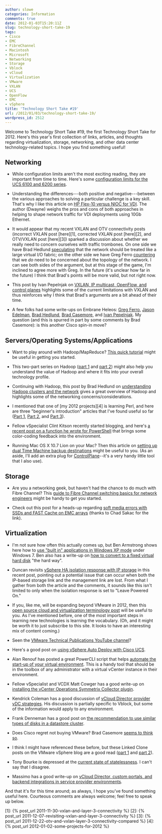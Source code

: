 ```yaml
---
author: slowe
categories: Information
comments: true
date: 2012-01-03T15:20:11Z
slug: technology-short-take-19
tags:
- Cisco
- EMC
- FibreChannel
- Macintosh
- Microsoft
- Networking
- Storage
- Vblock
- vCloud
- Virtualization
- VMware
- VXLAN
- UCS
- OpenFlow
- EMC
- vSphere
title: 'Technology Short Take #19'
url: /2012/01/03/technology-short-take-19/
wordpress_id: 2512
---
```


Welcome to Technology Short Take #19, the first Technology Short Take for 2012. Here's this year's first collection of links, articles, and thoughts regarding virtualization, storage, networking, and other data center technology-related topics. I hope you find something useful!

## Networking

* While configuration limits aren't the most exciting reading, they are important from time to time. Here's some [configuration limits for the UCS 6100 and 6200 series](http://www.cisco.com/en/US/docs/unified_computing/ucs/sw/configuration_limits/2.0/b_UCS_Configuration_Limits_2_0.html).

* Understanding the differences---both positive and negative---between the various approaches to solving a particular challenge is a key skill. That's why I like this article on [HP Flex-10 versus NIOC for VDI](http://bladesmadesimple.com/2011/12/hp-flex-10-vs-vmware-vsphere-network-io-control-for-vdi-2/). The author (Dwayne) weighs the pros and cons of both approaches in helping to shape network traffic for VDI deployments using 10Gb Ethernet.

* It would appear that my recent VXLAN and OTV connectivity posts (incorrect VXLAN post [here][1], corrected VXLAN post [here][2], and OTV/VXLAN post [here][3]) sparked a discussion about whether we really need to concern ourselves with traffic trombones. On one side we have Brad Hedlund [speculating](http://bradhedlund.com/2011/12/22/on-optimizing-traffic-for-network-virtualization/) that the network should be treated like a large virtual I/O fabric; on the other side we have Greg Ferro [countering](http://etherealmind.com/responding-on-optimizing-traffic-for-network-virtualization/) that we _do_ need to be concerned about the topology of the network. I can see both sides of the argument, but at this stage of the game, I'm inclined to agree more with Greg. In the future (it's unclear how far in the future) I think that Brad's points will be more valid, but not right now.

* This post by Ivan Pepelnjak on [VXLAN, IP multicast, OpenFlow, and control planes](http://blog.ioshints.info/2011/12/vxlan-ip-multicast-openflow-and-control.html) highlights some of the current limitations with VXLAN and thus reinforces why I think that Brad's arguments are a bit ahead of their time.

* A few folks had some write-ups on Embrane Heleos: [Greg Ferro](http://etherealmind.com/scaling-virtual-appliances-embrane/), [Jason Edelman](http://www.jedelman.com/1/post/2011/12/embrane-heleos-great-pricing-model.html), [Brad Hedlund](http://bradhedlund.com/2011/12/12/first-take-on-embrane-heleos/), [Brad Casemore](http://nerdtwilight.wordpress.com/2011/12/12/embrane-emerges-from-stealth-brings-heleos-to-light/), and [Ivan Pepelnjak](http://www.ipspace.net/Embrane_heleos:_scale-out_distributed_virtual_appliance). My question (and this is spurred in part by some comments by Brad Casemore): is this another Cisco spin-in move?

## Servers/Operating Systems/Applications

* Want to play around with Hadoop/MapReduce? [This quick tutorial](http://www.commoncrawl.org/mapreduce-for-the-masses/) might be useful in getting you started.

* This two-part series on Hadoop ([part 1](http://blogs.cisco.com/datacenter/why-hadoop-part-1/) and [part 2](http://blogs.cisco.com/datacenter/why-hadoop-part-2/)) might also help you understand the value of Hadoop and where it fits into your overall technology profile.

* Continuing with Hadoop, this post by Brad Hedlund on [understanding Hadoop clusters and the network](http://bradhedlund.com/2011/09/10/understanding-hadoop-clusters-and-the-network/) gives a great overview of Hadoop and highlights some of the networking concerns/considerations.

* I mentioned that one of [my 2012 projects][4] is learning Perl, and here are three "beginner's introduction" articles that I've found useful so far ([Part 1](http://www.perl.com/pub/2008/04/23/a-beginners-introduction-to-perl-510.html), [Part 2](http://www.perl.com/pub/2008/05/07/beginners-introduction-to-perl-510-part-2.html), and [Part 3](http://news.oreilly.com/2008/06/a-beginners-introduction-to-pe.html)).

* Fellow vSpecialist Clint Kitson recently started blogging, and here's [a recent post on a function he wrote for PowerShell](http://velemental.com/2012/01/03/rubbing-a-bit-of-linux-init-into-powershell/) that brings some color-coding feedback into the environment.

* Running Mac OS X 10.7 Lion on your Mac? Then this article on [setting up dual Time Machine backup destinations](http://geekyschmidt.com/2011/12/29/dual-time-machine-wielding-backups) might be useful to you. (As an aside, I'll add an extra plug for [ControlPlane](http://controlplane.dustinrue.com/)--it's a very handy little tool that I also use).

## Storage

* Are you a networking geek, but haven't had the chance to do much with Fibre Channel? This [guide to Fibre Channel switching basics for network engineers](http://routerjockey.com/2011/12/23/mds-fiber-channel-switching-basics-for-network-engineers/) might be handy to get you started.

* Check out this post for a heads-up regarding [soft media errors with SSDs and FAST Cache on EMC arrays](http://emcsan.wordpress.com/2011/12/15/problem-with-soft-media-errors-on-ssd-drives-and-fastcache/) (thanks to Chad Sakac for the link).

## Virtualization

* I'm not sure how often this actually comes up, but Ben Armstrong shows here how to [use "built in" applications in Windows XP mode](http://blogs.msdn.com/b/virtual_pc_guy/archive/2011/12/22/using-built-in-applications-with-windows-xp-mode.aspx) under Windows 7. Ben also has a write-up on [how to convert to a fixed virtual hard disk](http://blogs.msdn.com/b/virtual_pc_guy/archive/2011/12/29/converting-to-a-fixed-virtual-hard-disk-the-hard-way.aspx) "the hard way".

* Duncan revisits [vSphere HA isolation response with IP storage](http://www.yellow-bricks.com/2011/12/15/vsphere-ha-isolation-response-when-using-ip-storage/) in this recent post, pointing out a potential issue that can occur when both the IP-based storage link and the management link are lost. From what I gather from both the article and the comments, it sounds like this isn't limited to only when the isolation response is set to "Leave Powered On."

* If you, like me, will be expanding beyond VMware in 2012, then this [open source cloud and virtualization terminology post](http://www.siliconloons.com/?p=71) will be useful to you. As I've mentioned before, one of the most important steps in learning new technologies is learning the vocabulary. (Oh, and it might be worth it to just subscribe to this site. It looks to have an interesting mix of content coming.)

* Seen the [VMware Technical Publications YouTube channel](http://www.youtube.com/user/VMwareTechPubs)?

* Here's a good post on [using vSphere Auto Deploy with Cisco UCS](http://infrastructureadventures.com/2011/12/11/scaling-vmware-deployments-with-cisco-ucs-and-vmware-auto-deploy/).

* Alan Renouf has posted a great PowerCLI script that helps [automate the start-up of your virtual environment](http://www.virtu-al.net/2011/12/14/vm-start-up-script/). This is a handy tool that should be in the toolbox of any administrator with a virtual vCenter instance in their environment.

* Fellow vSpecialist and VCDX Matt Cowger has a good write-up on [installing the vCenter Operations Symmetrix Collector plugin](http://blog.cowger.us/2011/12/22/installing-the-vcops-symmetrix-collector-plugin/).

* Kendrick Coleman has a good discussion of [vCloud Director provider vDC strategies](http://www.kendrickcoleman.com/index.php?/Tech-Blog/rethinking-your-vcloud-director-provider-vdc-strategy-with-vblock.html). His discussion is partially specific to Vblock, but some of the information would apply to any environment.

* Frank Denneman has a good post on [the recommendation to use similar types of disks in a datastore cluster](http://frankdenneman.nl/2012/01/impact-of-load-balancing-on-datastore-cluster-configuration/).

* Does Cisco regret not buying VMware? Brad Casemore [seems to think so](http://nerdtwilight.wordpress.com/2011/12/13/reflecting-on-the-big-acquisition-cisco-didnt-make/).

* I think I might have referenced these before, but these Linked Clone posts on the VMware vSphere blog are a good read ([part 1](http://blogs.vmware.com/vsphere/2011/11/linked-clones-part-1-fast-provisioning-in-vcloud-director-15.html) and [part 2](http://blogs.vmware.com/vsphere/2011/11/linked-clones-part-2-desktop-provisioning-in-vmware-view-50.html)).

* Tony Bourke is depressed at the [current state of statelessness](http://datacenteroverlords.com/2012/01/03/depressingstate-of-stateleness/). I can't say that I disagree.

* Massimo has a good write-up on [vCloud Director, custom portals, and backend integrations in service provider environments](http://blogs.vmware.com/vcloud/2011/11/vcd-custom-portals-and-backend-integrations-in-a-service-provider-environment.html).

And that it's for this time around; as always, I hope you've found something useful here. Courteous comments are always welcome; feel free to speak up below.

[1]: {% post_url 2011-11-30-vxlan-and-layer-3-connectivity %}
[2]: {% post_url 2011-12-07-revisiting-vxlan-and-layer-3-connectivity %}
[3]: {% post_url 2011-12-22-otv-and-vxlan-layer-3-connectivity-compared %}
[4]: {% post_url 2012-01-02-some-projects-for-2012 %}
